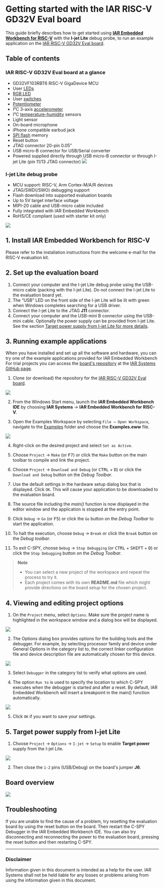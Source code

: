 # Getting started with the IAR RISC-V GD32V Eval board

This guide briefly describes how to get started using __[IAR Embedded Workbench for RISC-V](https://www.iar.com/riscv)__ with the __I-jet Lite__ debug probe, to run an example application on the [IAR RISC-V GD32V Eval board](https://iar.com/evalkit). 

## Table of contents


### IAR RISC-V GD32V Eval board at a glance
* GD32VF103RBT6 RISC-V GigaDevice MCU
* User [LEDs](../Examples/leds)
* [RGB LED](../Examples/rgb-led)
* User [switches](../Examples/switches)
* [Potentiometer](../Examples/potentiometer)
* I²C 3-axis [accelerometer](../Examples/potentiometer)
* I²C [temperature-humidity](../Examples/temperature-humidity) sensors
* Light sensor
* On-board microphone
* iPhone compatible earbud jack
* [SPI flash](../Examples/spi-flash) memory
* Reset button 
* JTAG connector 20-pin 0.05” 
* USB micro-B connector for USB/Serial converter 
* Powered supplied directly through USB micro-B connector or through I-jet Lite (pin 11/13 JTAG connector)
![](images/00-board.png)

### I-jet Lite debug probe 
* MCU support: RISC-V, Arm Cortex-M/A/R devices 
* JTAG/SWD(/SWO) debugging support 
* Flash download into supported evaluation boards 
* Up to 5V target interface voltage 
* MIPI-20 cable and USB-micro cable included 
* Fully integrated with IAR Embedded Workbench 
* RoHS/CE compliant (used with starter kit only)

![](images/00-ijet-lite.PNG)
 
## 1.	Install IAR Embedded Workbench for RISC-V

Please refer to the installation instructions from the welcome e-mail for the RISC-V evaluation kit.

## 2.	Set up the evaluation board

1. Connect your computer and the I-jet Lite debug probe using the USB-micro cable (packing with the I-jet Lite). Do not connect the I-jet Lite to the evaluation board yet.
2. The “USB” LED on the front side of the I-jet Lite will be lit with green when Windows completes searching for a USB driver. 
3. Connect the I-jet Lite to the JTAG __J11__ connector. 
4. Connect your computer and the USB-mini B connector using the USB-mini cable. Optionally the power supply can be provided from I-jet Lite. See the section [Target power supply from I-jet Lite for more details](5-target-power-supply-from-i-jet-lite). 

## 3.	Running example applications

When you have installed and set up all the software and hardware, you can try one of the example applications provided for IAR Embedded Workbench For trial projects you can access the [board's repository](https://github.com/IARSystems/iar-risc-v-gd32v-eval) at the [IAR Systems GitHub page](https://github.com/IARSystems).

1. Clone (or download) the repository for the [IAR RISC-V GD32V Eval board](https://github.com/IARSystems/iar-risc-v-gd32v-eval).

![](images/01-repo.png)

2. From the Windows Start menu, launch the __IAR Embedded Workbench IDE__ by choosing __IAR Systems__ → __IAR Embedded Workbench for RISC-V__.

3. Open the Examples Workspace by selecting `File → Open Workspace`, navigate to the [Examples](Examples) folder and choose the __Examples.eww__ file.

![](images/02-examples.png)

4. Right-click on the desired project and select `Set as Active`.

5. Choose `Project` → `Make` (or <kbd>F7</kbd>) or click the `Make` button on the main toolbar to compile and link the project.

6. Choose `Project` → `Download and Debug` (or <kbd>CTRL</kbd> + <kbd>D</kbd>) or click the `Download and Debug` button on the _Debug Toolbar_.

7. Use the default settings in the hardware setup dialog box that is displayed. Click `OK`. This will cause your application to be downloaded to the evaluation board.

8. The source file including the _main()_ function is now displayed in the editor window and the application is stopped at the entry point.

9. Click `Debug` → `Go` (or <kbd>F5</kbd>) or click the `Go` button on the _Debug Toolbar_ to start the application. 

10. To halt the execution, choose `Debug` → `Break` or click the `Break` button on the _Debug toolbar_.

11.	To exit C-SPY, choose `Debug` → `Stop Debugging` (or <kbd>CTRL</kbd> + <kbd>SHIFT</kbd> + <kbd>D</kbd>) or click the `Stop Debugging` button on the _Debug Toolbar_.

> __Note__
> * You can select a new project of the workspace and repeat the process to try it.
> * Each project comes with its own __README.md__ file which might provide directions on the board setup for the chosen project.

##  4. Viewing and editing project options

1. On the `Project` menu, select `Options`. Make sure the project name is highlighted in the workspace window and a dialog box will be displayed.

![](images/03-options.png)
 
2. The Options dialog box provides options for the building tools and the debugger. For example, by selecting processor family and device under General Options in the category list to, the correct linker configuration file and device description file are automatically chosen for this device.

![](images/04-target.png)
 
3. Select `Debugger` in the category list to verify what options are used.

4. The option `Run to` is used to specify the location to which C-SPY executes when the debugger is started and after a reset. By default, IAR Embedded Workbench will insert a breakpoint in the main() function automatically.

![](images/05-debugger.png)
 
5. Click `OK` if you want to save your settings.

## 5. Target power supply from I-jet Lite

1. Choose `Project` → `Options` → `I-jet` → `Setup` to enable __Target power__ supply from the I-jet Lite. 

![](images/07-board-layout.png)

2. Then close the `1-2` pins (USB/Debug)  on the board's jumper __J6__.

## Board overview

![](images/07-ijet.png)
 
## Troubleshooting
If you are unable to find the cause of a problem, try resetting the evaluation board by using the reset button on the board. Then restart the C-SPY Debugger in the IAR Embedded Workbench IDE. You can also try disconnecting and reconnecting the power to the evaluation board, pressing the reset button and then restarting C-SPY.

---
### Disclaimer
Information given in this document is intended as a help for the user. IAR Systems shall not be held liable for any losses or problems arising from using the information given in this document. 
